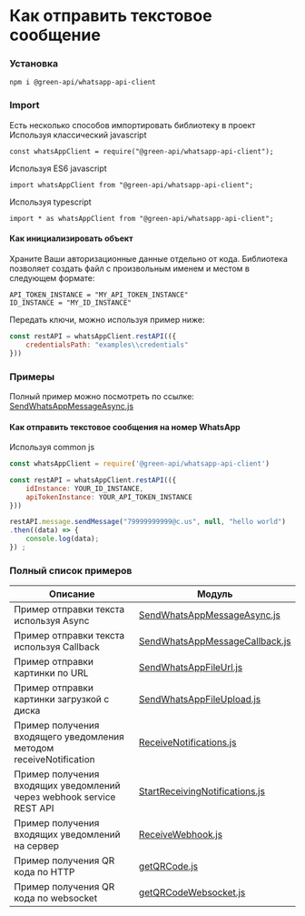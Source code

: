 # Как отправить текстовое сообщение
### Установка
```
npm i @green-api/whatsapp-api-client
```
### Import 
Есть несколько способов импортировать библиотеку в проект
Используя классический javascript 
```
const whatsAppClient = require("@green-api/whatsapp-api-client");
```
Используя ES6 javascript 
```
import whatsAppClient from "@green-api/whatsapp-api-client";
```
Используя typescript 
```
import * as whatsAppClient from "@green-api/whatsapp-api-client";
```
#### Как инициализировать объект

Храните Ваши авторизационные данные отдельно от кода. Библиотека позволяет создать  файл с произвольным именем и местом в следующем формате: 
```
API_TOKEN_INSTANCE = "MY_API_TOKEN_INSTANCE"
ID_INSTANCE = "MY_ID_INSTANCE"
```
Передать ключи, можно используя пример ниже:
``` js
const restAPI = whatsAppClient.restAPI(({
    credentialsPath: "examples\\credentials"
}))
```
### Примеры

Полный пример можно посмотреть по ссылке: [SendWhatsAppMessageAsync.js](https://github.com/green-api/whatsapp-api-client-js/blob/master/examples/SendWhatsAppMessageAsync.js)

#### Как отправить текстовое сообщения на номер WhatsApp

Используя common js
``` js
const whatsAppClient = require('@green-api/whatsapp-api-client')

const restAPI = whatsAppClient.restAPI(({
    idInstance: YOUR_ID_INSTANCE,
    apiTokenInstance: YOUR_API_TOKEN_INSTANCE
}))

restAPI.message.sendMessage("79999999999@c.us", null, "hello world")
.then((data) => {
    console.log(data);
}) ;
```
### Полный список примеров

Описание |  Модуль
----- | ----- 
Пример отправки текста используя Async| [SendWhatsAppMessageAsync.js](https://github.com/green-api/whatsapp-api-client-js/blob/master/examples/SendWhatsAppMessageAsync.js)
Пример отправки текста используя Callback| [SendWhatsAppMessageCallback.js](https://github.com/green-api/whatsapp-api-client-js/blob/master/examples/SendWhatsAppMessageCallback.js)
Пример отправки картинки по URL | [SendWhatsAppFileUrl.js](https://github.com/green-api/whatsapp-api-client-js/blob/master/examples/SendWhatsAppFileUrl.js)
Пример отправки картинки загрузкой с диска | [SendWhatsAppFileUpload.js](https://github.com/green-api/whatsapp-api-client-js/blob/master/examples/SendWhatsAppFileUpload.js)
Пример получения входящего уведомления методом receiveNotification| [ReceiveNotifications.js](ReceiveNotifications.js)
Пример получения входящих уведомлений через webhook service REST API | [StartReceivingNotifications.js](https://github.com/green-api/whatsapp-api-client-js/blob/master/examples/StartReceivingNotifications.js)
Пример получения входящих уведомлений на сервер| [ReceiveWebhook.js](https://github.com/green-api/whatsapp-api-client-js/blob/master/examples/ReceiveWebhook.js)
Пример получения QR кода по HTTP | [getQRCode.js](https://github.com/green-api/whatsapp-api-client-js/blob/master/examples/getQRCode.js)
Пример получения QR кода по websocket| [getQRCodeWebsocket.js](https://github.com/green-api/whatsapp-api-client-js/blob/master/examples/getQRCodeWebsocket.js)
